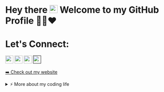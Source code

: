 # Hey there <img src="https://media.giphy.com/media/hvRJCLFzcasrR4ia7z/giphy.gif" width="25px"> Welcome to my GitHub Profile 👨‍💻❤️

# Let's Connect:
<a href="https://twitter.com/singhk_uttam"><img src="https://img.shields.io/badge/twitter-%231DA1F2.svg?&style=for-the-badge&logo=twitter&logoColor=white" height=25></a>
<a href="https://www.linkedin.com/in/uttam-singh/"><img src="https://img.shields.io/badge/linkedin-%230077B5.svg?&style=for-the-badge&logo=linkedin&logoColor=white" height=25></a> 
<a href="https://medium.com/@uttamkhanduja"><img src="https://img.shields.io/badge/medium-%2312100E.svg?&style=for-the-badge&logo=medium&logoColor=white" height=25></a> 
<a href=""><img src="https://img.shields.io/badge/instagram-%23E4405F.svg?&style=for-the-badge&logo=instagram&logoColor=white" height=25></a>
<p><a href="https://uttam-singhh.github.io/Portfolio/">➡️ Check out my website</a></p>

<p></p>

<details>
<summary>⚡️ More about my coding life</summary>
  
[![Top Langs](https://github-readme-stats.vercel.app/api/top-langs/?username=Uttam-Singhh)](https://github.com/Uttam-Singhh/github-readme-stats)

![Uttam's github stats](https://github-readme-stats.vercel.app/api?username=Uttam-Singhh)
                                                                                                                           
</details>                                                                                                                         
                                                                                                                           
